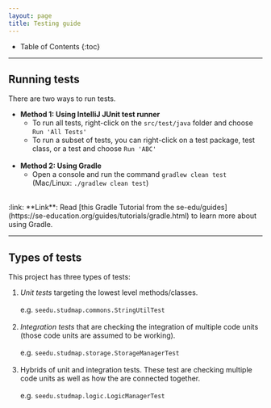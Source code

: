 ```yaml
---
layout: page
title: Testing guide
---
```


* Table of Contents
{:toc}

--------------------------------------------------------------------------------------------------------------------

## Running tests

There are two ways to run tests.

* **Method 1: Using IntelliJ JUnit test runner**
    * To run all tests, right-click on the `src/test/java` folder and choose `Run 'All Tests'`
    * To run a subset of tests, you can right-click on a test package,
      test class, or a test and choose `Run 'ABC'`<br><br>
* **Method 2: Using Gradle**
    * Open a console and run the command `gradlew clean test` (Mac/Linux: `./gradlew clean test`)<br><br>

<div markdown="span" class="alert alert-secondary">:link: **Link**: Read [this Gradle Tutorial from the se-edu/guides](https://se-education.org/guides/tutorials/gradle.html) to learn more about using Gradle.
</div>

--------------------------------------------------------------------------------------------------------------------

## Types of tests

This project has three types of tests:

1. *Unit tests* targeting the lowest level methods/classes.<br><br>
   e.g. `seedu.studmap.commons.StringUtilTest`<br><br>
2. *Integration tests* that are checking the integration of multiple code units (those code units are assumed to be
   working).<br><br>
   e.g. `seedu.studmap.storage.StorageManagerTest`<br><br>
3. Hybrids of unit and integration tests. These test are checking multiple code units as well as how the are connected
   together.<br><br>
   e.g. `seedu.studmap.logic.LogicManagerTest`<br><br>
